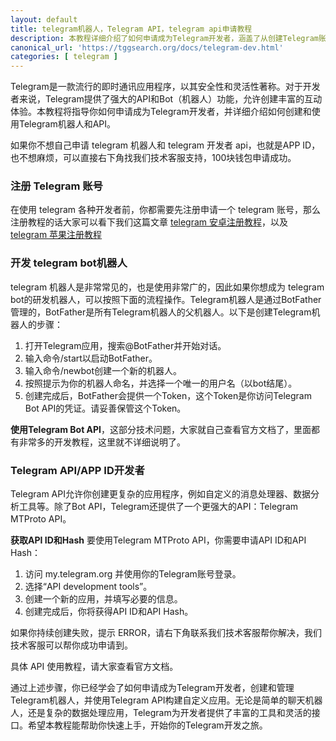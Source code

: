 ```yaml
---
layout: default
title: telegram机器人，Telegram API，telegram api申请教程
description: 本教程详细介绍了如何申请成为Telegram开发者，涵盖了从创建Telegram账号和机器人到使用Telegram Bot API和MTProto API的全部过程。通过本教程，你将学会设置Webhooks、处理消息、以及使用Python库Telethon与Telegram API进行交互，为你开发Telegram应用提供全面的指导。无论是初学者还是有经验的开发者，本教程都是快速上手Telegram开发的最佳指南。
canonical_url: 'https://tggsearch.org/docs/telegram-dev.html'
categories: [ telegram ]
---
```

Telegram是一款流行的即时通讯应用程序，以其安全性和灵活性著称。对于开发者来说，Telegram提供了强大的API和Bot（机器人）功能，允许创建丰富的互动体验。本教程将指导你如何申请成为Telegram开发者，并详细介绍如何创建和使用Telegram机器人和API。

<p class="red-text-word">
如果你不想自己申请 telegram 机器人和 telegram 开发者 api，也就是APP ID，也不想麻烦，可以直接右下角找我们技术客服支持，100块钱包申请成功。
</p>

### 注册 Telegram 账号
在使用 telegram 各种开发者前，你都需要先注册申请一个 telegram 账号，那么注册教程的话大家可以看下我们这篇文章 [telegram 安卓注册教程](./telegram-android.html)，以及 [telegram 苹果注册教程](./telegram-ios.html)

### 开发 telegram bot机器人
telegram 机器人是非常常见的，也是使用非常广的，因此如果你想成为 telegram bot的研发机器人，可以按照下面的流程操作。Telegram机器人是通过BotFather管理的，BotFather是所有Telegram机器人的父机器人。以下是创建Telegram机器人的步骤：

1. 打开Telegram应用，搜索@BotFather并开始对话。
2. 输入命令/start以启动BotFather。
3. 输入命令/newbot创建一个新的机器人。
4. 按照提示为你的机器人命名，并选择一个唯一的用户名（以bot结尾）。
5. 创建完成后，BotFather会提供一个Token，这个Token是你访问Telegram Bot API的凭证。请妥善保管这个Token。

**使用Telegram Bot API**，这部分技术问题，大家就自己查看官方文档了，里面都有非常多的开发教程，这里就不详细说明了。

### Telegram API/APP ID开发者
Telegram API允许你创建更复杂的应用程序，例如自定义的消息处理器、数据分析工具等。除了Bot API，Telegram还提供了一个更强大的API：Telegram MTProto API。

**获取API ID和Hash**
要使用Telegram MTProto API，你需要申请API ID和API Hash：

1. 访问 my.telegram.org 并使用你的Telegram账号登录。
2. 选择“API development tools”。
3. 创建一个新的应用，并填写必要的信息。
4. 创建完成后，你将获得API ID和API Hash。

如果你持续创建失败，提示 ERROR，请右下角联系我们技术客服帮你解决，我们技术客服可以帮你成功申请到。

具体 API 使用教程，请大家查看官方文档。

通过上述步骤，你已经学会了如何申请成为Telegram开发者，创建和管理Telegram机器人，并使用Telegram API构建自定义应用。无论是简单的聊天机器人，还是复杂的数据处理应用，Telegram为开发者提供了丰富的工具和灵活的接口。希望本教程能帮助你快速上手，开始你的Telegram开发之旅。

